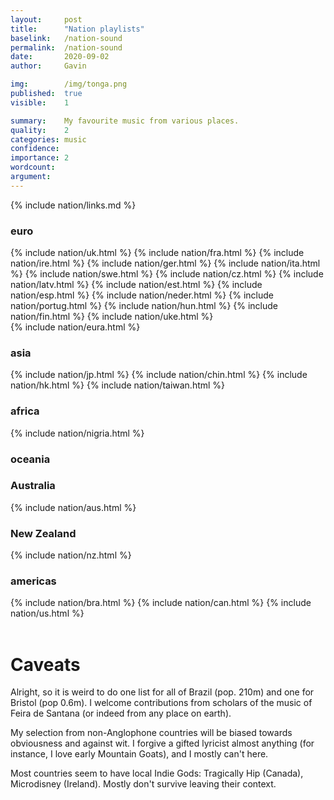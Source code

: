 ```yaml
---
layout:     post
title:      "Nation playlists"
baselink:   /nation-sound
permalink:  /nation-sound
date:       2020-09-02
author:     Gavin

img:        /img/tonga.png
published:  true
visible:    1

summary:    My favourite music from various places.
quality:    2
categories: music
confidence: 
importance: 2
wordcount:  
argument:	
---
```


{%	include nation/links.md	%}

<div class="accordion">
	<h3>euro</h3>
	<div>
		<div class="accordion">
			{%	include nation/uk.html	%}
			{%	include nation/fra.html	%}
			{%	include nation/ire.html	%}
			{%	include nation/ger.html	%}
			{%	include nation/ita.html	%}
			{%	include nation/swe.html	%}
			{%	include nation/cz.html	%}
			{%	include nation/latv.html	%}
			{%	include nation/est.html	%}
			{%	include nation/esp.html	%}
			{%	include nation/neder.html	%}
			{%	include nation/portug.html	%}
			{%	include nation/hun.html	%}
			{%	include nation/fin.html	%}
			{%	include nation/uke.html	%}
		</div>
	</div>
	<!--  -->
	{%	include nation/eura.html	%}
	<!--  -->
	<h3>asia</h3>
	<div>
		<div class="accordion">
			{%	include nation/jp.html	%}
			{%	include nation/chin.html	%}
			{%	include nation/hk.html	%}
			{%	include nation/taiwan.html	%}		
		</div>
	</div>
	<!--  -->
	<h3>africa</h3>
	<div>
		<div class="accordion">
			{%	include nation/nigria.html		%}
		</div>
	</div>
	<!--  -->
	<h3>oceania</h3>
	<div>
		<div class="accordion">
		<!--  -->
			<h3>Australia</h3>
			<div>
				{%	include nation/aus.html	%}
			</div>
			<h3>New Zealand</h3>
			<div>
				{%	include nation/nz.html	%}
			</div>
		</div>
	</div>
	<!--  -->
	<h3>americas</h3>
	<div>
		<div class="accordion">
			{%	include nation/bra.html	%}
			{%	include nation/can.html	%}
			{%	include nation/us.html	%}
		</div>
	</div>
</div>

<br>

# Caveats

Alright, so it is weird to do one list for all of Brazil (pop. 210m) and one for Bristol (pop 0.6m). I welcome contributions from scholars of the music of Feira de Santana (or indeed from any place on earth).

My selection from non-Anglophone countries will be biased towards obviousness and against wit. I forgive a gifted lyricist almost anything (for instance, I love early Mountain Goats), and I mostly can't here.

Most countries seem to have local Indie Gods: Tragically Hip (Canada), Microdisney (Ireland). Mostly don't survive leaving their context.

<br><br>

